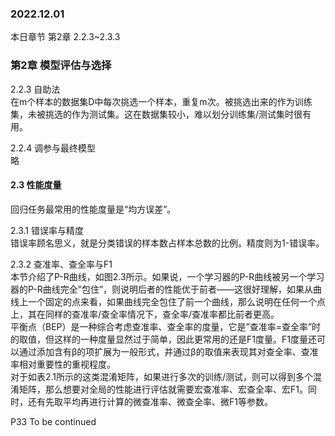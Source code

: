 ### 2022.12.01
本日章节 第2章 2.2.3~2.3.3

### 第2章 模型评估与选择
2.2.3 自助法  
在m个样本的数据集D中每次挑选一个样本，重复m次。被挑选出来的作为训练集，未被挑选的作为测试集。这在数据集较小，难以划分训练集/测试集时很有用。  

2.2.4 调参与最终模型  
略

#### 2.3 性能度量
回归任务最常用的性能度量是“均方误差”。  

2.3.1 错误率与精度  
错误率顾名思义，就是分类错误的样本数占样本总数的比例。精度则为1-错误率。  

2.3.2 查准率、查全率与F1  
本节介绍了P-R曲线，如图2.3所示。如果说，一个学习器的P-R曲线被另一个学习器的P-R曲线完全”包住”，则说明后者的性能优于前者——这很好理解，如果从曲线上一个固定的点来看，如果曲线完全包住了前一个曲线，那么说明在任何一个点上，其在同样的查准率/查全率情况下，查全率/查准率都比前者更高。  
平衡点（BEP）是一种综合考虑查准率、查全率的度量，它是”查准率=查全率”时的取值，但这样的一种度量显然过于简单，因此更常用的还是F1度量。F1度量还可以通过添加含有β的项扩展为一般形式，并通过β的取值来表现其对查全率、查准率相对重要性的重视程度。  
对于如表2.1所示的这类混淆矩阵，如果进行多次的训练/测试，则可以得到多个混淆矩阵，那么想要对全局的性能进行评估就需要宏查准率、宏查全率、宏F1。同时，还有先取平均再进行计算的微查准率、微查全率、微F1等参数。

P33 To be continued